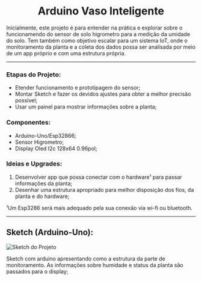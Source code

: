 <h1 align="center">Arduino Vaso Inteligente</h1>

Inicialmente, este projeto é para entender na prática e explorar sobre o funcionamendo do sensor de solo higrometro para a medição da umidade do solo. 
Tem também como objetivo escalar para um sistema IoT, onde o monitoramento da planta e a coleta dos dados possa ser analisada por meio de um
app próprio e com uma estrutura própria.

---

### Etapas do Projeto:

<ul>
  <li>Etender funcionamento e prototipagem do sensor;</li>
  <li>Montar Sketch e fazer os devidos ajustes para obter a melhor precisão possível;</li>
  <li>Usar um painel para mostrar informações sobre a planta;</li>
</ul>

### Componentes:

<ul>
  <li>Arduino-Uno/Esp32866;</li>
  <li>Sensor Higrometro;</li>
  <li>Display Oled I2c 128x64 0.96pol;</li>
</ul>

### Ideias e Upgrades:

<ol>
  <li>Desenvolver app que possa conectar com o hardware¹ para passar informações da planta;</li>
  <li>Desenhar uma estrutura apropriado para melhor disposição dos fios, da planta e do hardware;</li>
</ol>

<p>¹Um Esp3286 será mais adequado pela sua conexão via wi-fi ou bluetooth.</p>

---

## Sketch (Arduino-Uno):

![Sketch do Projeto](https://github.com/glermff/Arduino-Vaso-Inteligente/blob/main/Img/Sketch_vaso_iot.png)

<p>
  Sketch com arduino apresentando como a estrutura da parte de monitoramento. As informações sobre humidade e status da planta são passados para o display;
</p>
